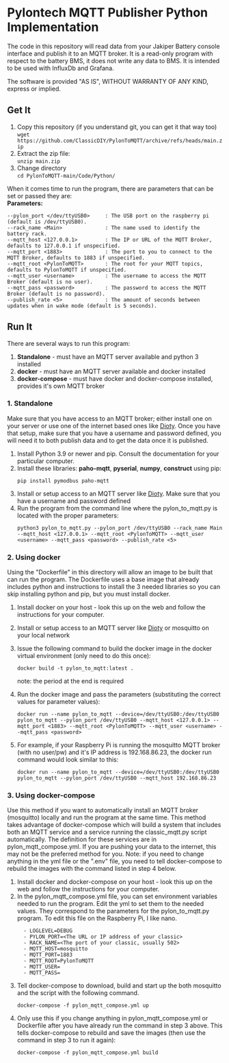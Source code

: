 
# Pylontech MQTT Publisher Python Implementation

The code in this repository will read data from your Jakiper Battery console interface and publish it to an MQTT broker. It is a read-only program with respect to the battery BMS, it does not write any data to BMS. It is intended to be used with InfluxDb and Grafana.  

The software is provided "AS IS", WITHOUT WARRANTY OF ANY KIND, express or implied.


## **Get It**

1. Copy this repository (if you understand git, you can get it that way too)  
    `wget https://github.com/ClassicDIY/PylonToMQTT/archive/refs/heads/main.zip`
2. Extract the zip file:  
    `unzip main.zip`
3. Change directory  
     `cd PylonToMQTT-main/Code/Python/`

When it comes time to run the program, there are parameters that can be set or passed they are:  
**Parameters:**  
```  
--pylon_port </dev/ttyUSB0>     : The USB port on the raspberry pi (default is /dev/ttyUSB0).  
--rack_name <Main>              : The name used to identify the battery rack. 
--mqtt_host <127.0.0.1>         : The IP or URL of the MQTT Broker, defaults to 127.0.0.1 if unspecified.  
--mqtt_port <1883>              : The port to you to connect to the MQTT Broker, defaults to 1883 if unspecified.  
--mqtt_root <PylonToMQTT>       : The root for your MQTT topics, defaults to PylonToMQTT if unspecified.  
--mqtt_user <username>          : The username to access the MQTT Broker (default is no user).  
--mqtt_pass <password>          : The password to access the MQTT Broker (default is no password).
--publish_rate <5>              : The amount of seconds between updates when in wake mode (default is 5 seconds).

```  

## **Run It**

There are several ways to run this program:

1. **Standalone** - must have an MQTT server available and python 3 installed
2. **docker** - must have an MQTT server available and docker installed
3. **docker-compose** - must have docker and docker-compose installed, provides it's own MQTT broker 

### **1. Standalone**

Make sure that you have access to an MQTT broker; either install one on your server or use one of the internet based ones like [Dioty](http://www.dioty.co/). Once you have that setup, make sure that you have a username and password defined, you will need it to both publish data and to get the data once it is published.  

1. Install Python 3.9 or newer and pip. Consult the documentation for your particular computer.
2. Install these libraries: **paho-mqtt**, **pyserial**, **numpy**, **construct** using pip:  
    ```
    pip install pymodbus paho-mqtt
    ```   
3. Install or setup access to an MQTT server like [Dioty](http://www.dioty.co/).  Make sure that you have a username and password defined
4. Run the program from the command line where the pylon_to_mqtt.py is located with the proper parameters:  
    ```
    python3 pylon_to_mqtt.py --pylon_port /dev/ttyUSB0 --rack_name Main --mqtt_host <127.0.0.1> --mqtt_root <PylonToMQTT> --mqtt_user <username> --mqtt_pass <password> --publish_rate <5>
    ```

### **2. Using docker**

Using the "Dockerfile" in this directory will allow an image to be built that can run the program. The Dockerfile uses a base image that already includes python and instructions to install the 3 needed libraries so you can skip installing python and pip, but you must install docker.  

1. Install docker on your host - look this up on the web and follow the instructions for your computer.
2. Install or setup access to an MQTT server like [Dioty](http://www.dioty.co/) or mosquitto on your local network
3. Issue the following command to build the docker image in the docker virtual environment (only need to do this once):  
    ```
    docker build -t pylon_to_mqtt:latest .
    ```
    note: the period at the end is required
    
4. Run the docker image and pass the parameters (substituting the correct values for parameter values):  
    ```
    docker run --name pylon_to_mqtt --device=/dev/ttyUSB0:/dev/ttyUSB0  pylon_to_mqtt --pylon_port /dev/ttyUSB0 --mqtt_host <127.0.0.1> --mqtt_port <1883> --mqtt_root <PylonToMQTT> --mqtt_user <username> --mqtt_pass <password>
    ```
5. For example, if your Raspberry Pi is running the mosquitto MQTT broker (with no user/pw) and it's IP address is 192.168.86.23, the docker run command would look similar to this:  
    ```
    docker run --name pylon_to_mqtt --device=/dev/ttyUSB0:/dev/ttyUSB0  pylon_to_mqtt --pylon_port /dev/ttyUSB0 --mqtt_host 192.168.86.23
    ```  


### **3. Using docker-compose**

Use this method if you want to automatically install an MQTT broker (mosquitto) locally and run the program at the same time. This method takes advantage of docker-compose which will build a system that includes both an MQTT service and a service running the classic_mqtt.py script automatically. The definition for these services are in pylon_mqtt_compose.yml. If you are pushing your data to the internet, this may not be the preferred method for you.
Note: if you need to change anything in the yml file or the ".env" file, you need to tell docker-compose to rebuild the images with the command listed in step 4 below.  

1. Install docker and docker-compose on your host - look this up on the web and follow the instructions for your computer.
2. In the pylon_mqtt_compose.yml file, you can set environment variables needed to run the program. Edit the yml to set them to the needed values. They correspond to the parameters for the pylon_to_mqtt.py program. To edit this file on the Raspberry Pi, I like nano.
    ```
      - LOGLEVEL=DEBUG
      - PYLON_PORT=<The URL or IP address of your classic>
      - RACK_NAME=<The port of your classic, usually 502>
      - MQTT_HOST=mosquitto
      - MQTT_PORT=1883
      - MQTT_ROOT=PylonToMQTT
      - MQTT_USER=
      - MQTT_PASS=
    ```
3. Tell docker-compose to download, build and start up the both mosquitto and the script with the following command.
    ```
    docker-compose -f pylon_mqtt_compose.yml up
    ```
4. Only use this if you change anything in pylon_mqtt_compose.yml or Dockerfile after you have already run the command in step 3 above. This tells docker-compose to rebuild and save the images (then use the command in step 3 to run it again):
    ```
    docker-compose -f pylon_mqtt_compose.yml build
    ```
